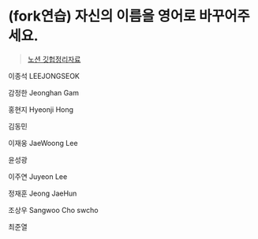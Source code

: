 # (fork연습) 자신의 이름을 영어로 바꾸어주세요.

> [노션 깃헙정리자료](https://www.notion.so/Git-ec10d8d1770648ce904be22d4a81bb01)

이종석 LEEJONGSEOK

감정한 Jeonghan Gam

홍현지 Hyeonji Hong

김동민

이재웅 JaeWoong Lee

윤성광

이주연 Juyeon Lee

정재훈 Jeong JaeHun

조상우 Sangwoo Cho swcho

최준열
